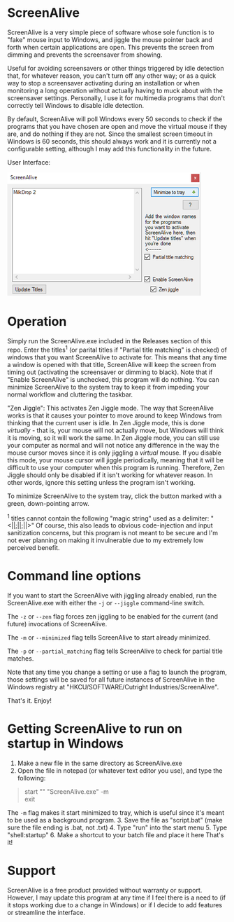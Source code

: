 ScreenAlive
============

ScreenAlive is a very simple piece of software whose sole function is to "fake" mouse input to
Windows, and jiggle the mouse pointer back and forth when certain applications are open. This
prevents the screen from dimming and prevents the screensaver from showing.

Useful for avoiding screensavers or other things triggered by idle detection that, for whatever
reason, you can't turn off any other way; or as a quick way to stop a screensaver activating 
during an installation or when monitoring a long operation without actually having to muck about 
with the screensaver settings. Personally, I use it for multimedia programs that don't correctly
tell Windows to disable idle detection.

By default, ScreenAlive will poll Windows every 50 seconds to check if the programs that you
have chosen are open and move the virtual mouse if they are, and do nothing if they are not. 
Since the smallest screen timeout in Windows is 60 seconds, this should always work and it is
currently not a configurable setting, although I may add this functionality in the future.

User Interface:

![user interface](./Screenshots/user_interface.png)

Operation
=========

Simply run the ScreenAlive.exe included in the Releases section of this repo. Enter the titles<sup>1</sup> 
(or parital titles if "Partial title matching" is checked) of windows that you want ScreenAlive 
to activate for. This means that any time a window is opened with that title, ScreenAlive will 
keep the screen from timing out (activating the screensaver or dimming to black). Note that if 
"Enable ScreenAlive" is unchecked, this program will do nothing. You can minimize ScreenAlive 
to the system tray to keep it from impeding your normal workflow and cluttering the taskbar.

"Zen Jiggle": This activates Zen Jiggle mode. The way that ScreenAlive works is that it causes
your pointer to move around to keep Windows from thinking that the current user is idle. In Zen
Jiggle mode, this is done *virtually* - that is, your mouse will not actually move, but Windows
will think it is moving, so it will work the same. In Zen Jiggle mode, you can still use your
computer as normal and will not notice any difference in the way the mouse cursor moves since
it is only jiggling a *virtual* mouse. If you disable this mode, your mouse cursor will jiggle
periodically, meaning that it will be difficult to use your computer when this program is
running. Therefore, Zen Jiggle should only be disabled if it isn't working for whatever reason.
In other words, ignore this setting unless the program isn't working.

To minimize ScreenAlive to the system tray, click the button marked with a green, down-pointing 
arrow.

<sup>1</sup> titles cannot contain the following "magic string" used as a delimiter: "<||;||;||>"
Of course, this also leads to obvious code-injection and input sanitization concerns, but this
program is not meant to be secure and I'm not ever planning on making it invulnerable due to
my extremely low perceived benefit.

Command line options
=======

If you want to start the ScreenAlive with jiggling already enabled, run the ScreenAlive.exe 
with either the `-j` or `--jiggle` command-line switch.

The `-z` or `--zen` flag forces zen jiggling to be enabled for the current (and future) 
invocations of ScreenAlive.

The `-m` or `--minimized` flag tells ScreenAlive to start already minimized.

The `-p` or `--partial_matching` flag tells ScreenAlive to check for partial title matches.

Note that any time you change a setting or use a flag to launch the program, those settings
will be saved for all future instances of ScreenAlive in the Windows registry at 
"HKCU/SOFTWARE/Cutright Industries/ScreenAlive".

That's it. Enjoy!

Getting ScreenAlive to run on startup in Windows
=======

1. Make a new file in the same directory as ScreenAlive.exe
2. Open the file in notepad (or whatever text editor you use), and type the following:
>   start "" "ScreenAlive.exe" -m  
>   exit  

The `-m` flag makes it start minimized to tray, which is useful since it's meant to be used as a
background program.
3. Save the file as "script.bat" (make sure the file ending is .bat, not .txt)
4. Type "run" into the start menu
5. Type "shell:startup"
6. Make a shortcut to your batch file and place it here
That's it!

Support
=======

ScreenAlive is a free product provided without warranty or support. However, I may update this
program at any time if I feel there is a need to (if it stops working due to a change in
Windows) or if I decide to add features or streamline the interface.
